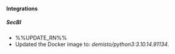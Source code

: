 
#### Integrations

##### SecBI

- %%UPDATE_RN%%
- Updated the Docker image to: *demisto/python3:3.10.14.91134*.
